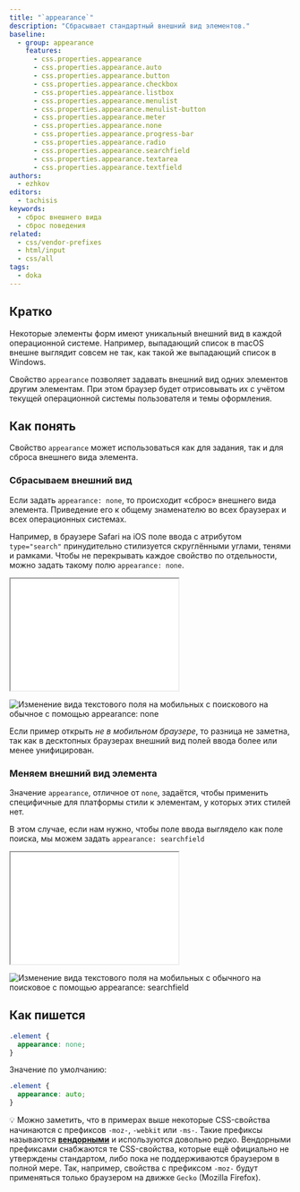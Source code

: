 ```yaml
---
title: "`appearance`"
description: "Сбрасывает стандартный внешний вид элементов."
baseline:
  - group: appearance
    features:
      - css.properties.appearance
      - css.properties.appearance.auto
      - css.properties.appearance.button
      - css.properties.appearance.checkbox
      - css.properties.appearance.listbox
      - css.properties.appearance.menulist
      - css.properties.appearance.menulist-button
      - css.properties.appearance.meter
      - css.properties.appearance.none
      - css.properties.appearance.progress-bar
      - css.properties.appearance.radio
      - css.properties.appearance.searchfield
      - css.properties.appearance.textarea
      - css.properties.appearance.textfield
authors:
  - ezhkov
editors:
  - tachisis
keywords:
  - сброс внешнего вида
  - сброс поведения
related:
  - css/vendor-prefixes
  - html/input
  - css/all
tags:
  - doka
---
```


## Кратко

Некоторые элементы форм имеют уникальный внешний вид в каждой операционной системе. Например, выпадающий список в macOS внешне выглядит совсем не так, как такой же выпадающий список в Windows.

Свойство `appearance` позволяет задавать внешний вид одних элементов другим элементам. При этом браузер будет отрисовывать их с учётом текущей операционной системы пользователя и темы оформления.

## Как понять

Свойство `appearance` может использоваться как для задания, так и для сброса внешнего вида элемента.

### Сбрасываем внешний вид

Если задать `appearance: none`, то происходит «сброс» внешнего вида элемента. Приведение его к общему знаменателю во всех браузерах и всех операционных системах.

Например, в браузере Safari на iOS поле ввода с атрибутом `type="search"` принудительно стилизуется скруглёнными углами, тенями и рамками. Чтобы не перекрывать каждое свойство по отдельности, можно задать такому полю `appearance: none`.

<iframe title="Стандартное поле поиска и поле с appearance" src="demos/search-fields/" height="200"></iframe>

![Изменение вида текстового поля на мобильных с поискового на обычное с помощью appearance: none](images/1.png)

Если пример открыть _не в мобильном браузере_, то разница не заметна, так как в десктопных браузерах внешний вид полей ввода более или менее унифицирован.

### Меняем внешний вид элемента

Значение `appearance`, отличное от `none`, задаётся, чтобы применить специфичные для платформы стили к элементам, у которых этих стилей нет.

В этом случае, если нам нужно, чтобы поле ввода выглядело как поле поиска, мы можем задать `appearance: searchfield`

<iframe title="Текстовое поле и якобы поле поиска" src="demos/text-pseudo-search-fields/" height="200"></iframe>

![Изменение вида текстового поля на мобильных с обычного на поисковое с помощью appearance: searchfield](images/2.png)

## Как пишется

```css
.element {
  appearance: none;
}
```

Значение по умолчанию:

```css
.element {
  appearance: auto;
}
```

<aside>

💡 Можно заметить, что в примерах выше некоторые CSS-свойства начинаются с префиксов `-moz-`, `-webkit` или `-ms-`. Такие префиксы называются [**вендорными**](/css/vendor-prefixes/) и используются довольно редко. Вендорными префиксами снабжаются те CSS-свойства, которые ещё официально не утверждены стандартом, либо пока не поддерживаются браузером в полной мере. Так, например, свойства с префиксом `-moz-` будут применяться только браузером на движке `Gecko` (Mozilla Firefox).

</aside>
